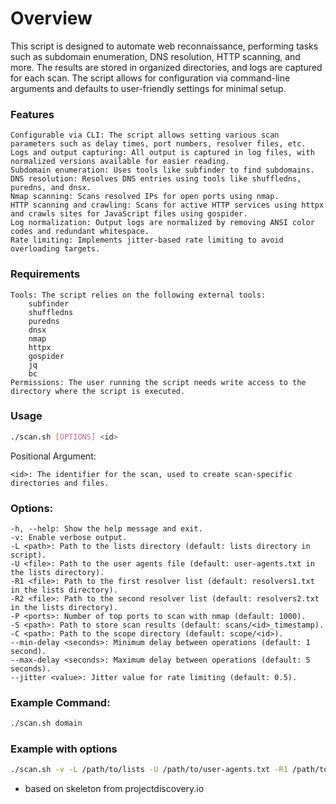 # Overview

This script is designed to automate web reconnaissance, performing tasks such as subdomain enumeration, DNS resolution, HTTP scanning, and more. The results are stored in organized directories, and logs are captured for each scan. The script allows for configuration via command-line arguments and defaults to user-friendly settings for minimal setup.

### Features

    Configurable via CLI: The script allows setting various scan parameters such as delay times, port numbers, resolver files, etc.
    Logs and output capturing: All output is captured in log files, with normalized versions available for easier reading.
    Subdomain enumeration: Uses tools like subfinder to find subdomains.
    DNS resolution: Resolves DNS entries using tools like shuffledns, puredns, and dnsx.
    Nmap scanning: Scans resolved IPs for open ports using nmap.
    HTTP scanning and crawling: Scans for active HTTP services using httpx and crawls sites for JavaScript files using gospider.
    Log normalization: Output logs are normalized by removing ANSI color codes and redundant whitespace.
    Rate limiting: Implements jitter-based rate limiting to avoid overloading targets.

### Requirements

    Tools: The script relies on the following external tools:
        subfinder
        shuffledns
        puredns
        dnsx
        nmap
        httpx
        gospider
        jq
        bc
    Permissions: The user running the script needs write access to the directory where the script is executed.

### Usage
```bash
./scan.sh [OPTIONS] <id>
```

Positional Argument:

    <id>: The identifier for the scan, used to create scan-specific directories and files.

### Options:

    -h, --help: Show the help message and exit.
    -v: Enable verbose output.
    -L <path>: Path to the lists directory (default: lists directory in script).
    -U <file>: Path to the user agents file (default: user-agents.txt in the lists directory).
    -R1 <file>: Path to the first resolver list (default: resolvers1.txt in the lists directory).
    -R2 <file>: Path to the second resolver list (default: resolvers2.txt in the lists directory).
    -P <ports>: Number of top ports to scan with nmap (default: 1000).
    -S <path>: Path to store scan results (default: scans/<id>_timestamp).
    -C <path>: Path to the scope directory (default: scope/<id>).
    --min-delay <seconds>: Minimum delay between operations (default: 1 second).
    --max-delay <seconds>: Maximum delay between operations (default: 5 seconds).
    --jitter <value>: Jitter value for rate limiting (default: 0.5).

  ### Example Command:

```bash
./scan.sh domain
```
  ### Example with options
  ```bash
./scan.sh -v -L /path/to/lists -U /path/to/user-agents.txt -R1 /path/to/resolvers1.txt -R2 /path/to/resolvers2.txt -P 1000 -S /path/to/scans -C /path/to/scope --min-delay 2 --max-delay 6 --jitter 0.3 my-scan-id
```
- based on skeleton from projectdiscovery.io
